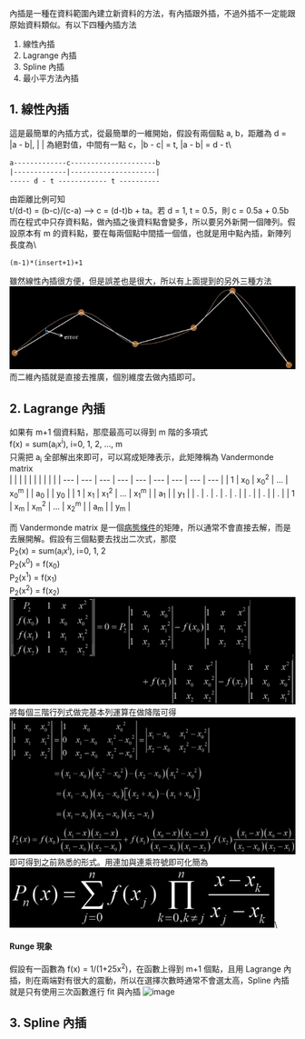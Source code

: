 內插是一種在資料範圍內建立新資料的方法，有內插跟外插，不過外插不一定能跟原始資料類似。有以下四種內插方法
1. 線性內插
2. Lagrange 內插
3. Spline 內插
4. 最小平方法內插

## 1. 線性內插
這是最簡單的內插方式，從最簡單的一維開始，假設有兩個點 a, b，距離為 d = |a - b|, | | 為絕對值，中間有一點 c，|b - c| = t, |a - b| = d - t\
```
a-------------c---------------------b
|-------------|---------------------|
----- d - t ------------ t ----------
```
由距離比例可知\
t/(d-t) = (b-c)/(c-a) --> c = (d-t)b + ta。若 d = 1, t = 0.5，則 c = 0.5a + 0.5b\
而在程式中只存資料點，做內插之後資料點會變多，所以要另外新開一個陣列。假設原本有 m 的資料點，要在每兩個點中間插一個值，也就是用中點內插，新陣列長度為\
```
(m-1)*(insert+1)+1
```
雖然線性內插很方便，但是誤差也是很大，所以有上面提到的另外三種方法\
![image](https://github.com/JrPhy/numerical/blob/master/interpolate/pic/interpolate.jpg)\
而二維內插就是直接去推廣，個別維度去做內插即可。

## 2. Lagrange 內插
如果有 m+1 個資料點，那麼最高可以得到 m 階的多項式\
f(x) = sum(a<sub>i</sub>x<sup>i</sup>), i=0, 1, 2, ..., m\
只需把 a<sub>i</sub> 全部解出來即可，可以寫成矩陣表示，此矩陣稱為 Vandermonde matrix\
|   |  |  |  |  |  |  |  |  |
| --- | --- | --- | --- | --- | --- | --- | --- | --- |
| 1 | x<sub>0</sub> | x<sub>0</sub><sup>2</sup> | ... | x<sub>0</sub><sup>m</sup> | | a<sub>0</sub> | | y<sub>0</sub> |
| 1 | x<sub>1</sub> | x<sub>1</sub><sup>2</sup> | ... | x<sub>1</sub><sup>m</sup> | | a<sub>1</sub> | | y<sub>1</sub> |
| . | . | . | . | . | | . | | . | | . |
| 1 | x<sub>m</sub> | x<sub>m</sub><sup>2</sup> | ... | x<sub>2</sub><sup>m</sup> | | a<sub>m</sub> | | y<sub>m</sub> |

而 Vandermonde matrix 是一個[病態條件](https://github.com/JrPhy/numerical/tree/master/least-square#1-lu-%E5%88%86%E8%A7%A3)的矩陣，所以通常不會直接去解，而是去展開解。假設有三個點要去找出二次式，那麼\
P<sub>2</sub>(x) = sum(a<sub>i</sub>x<sup>i</sup>), i=0, 1, 2\
P<sub>2</sub>(x<sup>0</sup>) = f(x<sub>0</sub>)\
P<sub>2</sub>(x<sup>1</sup>) = f(x<sub>1</sub>)\
P<sub>2</sub>(x<sup>2</sup>) = f(x<sub>2</sub>)\
![image](https://github.com/JrPhy/numerical/blob/master/interpolate/pic/Lagrange_inter.jpg)\
將每個三階行列式做完基本列運算在做降階可得\
![image](https://github.com/JrPhy/numerical/blob/master/interpolate/pic/Lagrange_inter_sol.jpg)\
即可得到之前熟悉的形式。用連加與連乘符號即可化簡為\
![image](https://github.com/JrPhy/numerical/blob/master/interpolate/pic/Lagrange_poly.jpg)\

#### Runge 現象
假設有一函數為 f(x) = 1/(1+25x<sup>2</sup>)，在函數上得到 m+1 個點，且用 Lagrange 內插，則在兩端對有很大的震動，所以在選擇次數時通常不會選太高，Spline 內插就是只有使用三次函數進行 fit 與內插
![image](https://zh.wikipedia.org/zh-tw/%E9%BE%99%E6%A0%BC%E7%8E%B0%E8%B1%A1#/media/File:Rungesphenomenon.png)

## 3. Spline 內插

